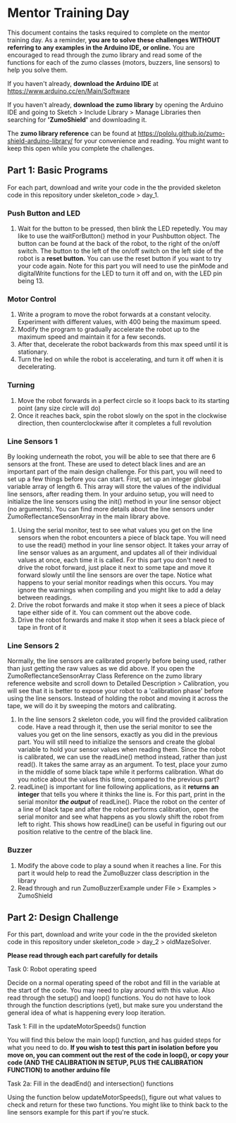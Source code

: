 # Mentor Training Day
This document contains the tasks required to complete on the mentor training day. As a reminder, **you are to solve these challenges WITHOUT referring to any examples in the Arduino IDE, or online.** You are encouraged to read through the zumo library and read some of the functions for each of the zumo classes (motors, buzzers, line sensors) to help you solve them.

If you haven't already, **download the Arduino IDE** at https://www.arduino.cc/en/Main/Software

If you haven't already, **download the zumo library** by opening the Arduino IDE and going to Sketch > Include Library > Manage Libraries then searching for **'ZumoShield'** and downloading it. 

The **zumo library reference** can be found at https://pololu.github.io/zumo-shield-arduino-library/ for your convenience and reading. You might want to keep this open while you complete the challenges.


## Part 1: Basic Programs
For each part, download and write your code in the the provided skeleton code in this repository under skeleton_code > day_1.

### Push Button and LED
1. Wait for the button to be pressed, then blink the LED repetedly. 
You may like to use the waitForButton() method in your Pushbutton object. The button can be found at the back of the robot, to the right of the on/off switch. The button to the left of the on/off switch on the left side of the robot is a **reset button.** You can use the reset button if you want to try your code again.
Note for this part you will need to use the pinMode and digitalWrite functions for the LED to turn it off and on, with the LED pin being 13. 

### Motor Control
1. Write a program to move the robot forwards at a constant velocity. Experiment with different values, with 400 being the maximum speed.
2. Modify the program to gradually accelerate the robot up to the maximum speed and maintain it for a few seconds. 
3. After that, decelerate the robot backwards from this max speed until it is stationary.
4. Turn the led on while the robot is accelerating, and turn it off when it is decelerating. 

### Turning
1. Move the robot forwards in a perfect circle so it loops back to its starting point (any size circle will do)
2. Once it reaches back, spin the robot slowly on the spot in the clockwise direction, then counterclockwise after it completes a full revolution

### Line Sensors 1
By looking underneath the robot, you will be able to see that there are 6 sensors at the front. These are used to detect black lines and are an important part of the main design challenge.
For this part, you will need to set up a few things before you can start. First, set up an integer global variable array of length 6. This array will store the values of the individual line sensors, after reading them.
In your arduino setup, you will need to initialize the line sensors using the init() method in your line sensor object (no arguments). 
You can find more details about the line sensors under ZumoReflectanceSensorArray in the main library above. 

1. Using the serial monitor, test to see what values you get on the line sensors when the robot encounters a piece of black tape. You will need to use the read() method in your line sensor object. It takes your array of line sensor values as an argument, and updates all of their individual values at once, each time it is called. For this part you don't need to drive the robot forward, just place it next to some tape and move it forward slowly until the line sensors are over the tape. Notice what happens to your serial monitor readings when this occurs. 
You may ignore the warnings when compiling and you might like to add a delay between readings.
2. Drive the robot forwards and make it stop when it sees a piece of black tape either side of it. You can comment out the above code.
3. Drive the robot forwards and make it stop when it sees a black piece of tape in front of it

### Line Sensors 2
Normally, the line sensors are calibrated properly before being used, rather than just getting the raw values as we did above. If you open the ZumoReflectanceSensorArray Class Reference on the zumo library reference website and scroll down to Detailed Description > Calibration, you will see that it is better to expose your robot to a 'calibration phase' before using the line sensors. Instead of holding the robot and moving it across the tape, we will do it by sweeping the motors and calibrating.
1. In the line sensors 2 skeleton code, you will find the provided calibration code. Have a read through it, then use the serial monitor to see the values you get on the line sensors, exactly as you did in the previous part. You will still need to initialize the sensors and create the global variable to hold your sensor values when reading them. Since the robot is calibrated, we can use the readLine() method instead, rather than just read(). It takes the same array as an argument. To test, place your zumo in the middle of some black tape while it performs calibration. What do you notice about the values this time, compared to the previous part?
2. readLine() is important for line following applications, as it **returns an integer** that tells you where it thinks the line is. For this part, print in the serial monitor ***the output*** of readLine(). Place the robot on the center of a line of black tape and after the robot performs calibration, open the serial monitor and see what happens as you slowly shift the robot from left to right. This shows how readLine() can be useful in figuring out our position relative to the centre of the black line.

### Buzzer
1. Modify the above code to play a sound when it reaches a line. For this part it would help to read the ZumoBuzzer class description in the library
2. Read through and run ZumoBuzzerExample under File > Examples > ZumoShield

## Part 2: Design Challenge
For this part, download and write your code in the the provided skeleton code in this repository under skeleton_code > day_2 > oldMazeSolver. 

**Please read through each part carefully for details**

Task 0: Robot operating speed

Decide on a normal operating speed of the robot and fill in the variable at the start of the code. You may need to play around with this value.
Also read through the setup() and loop() functions. You do not have to look through the function descriptions (yet), but make sure you understand the general idea of what is happening every loop iteration.

Task 1: Fill in the updateMotorSpeeds() function

You will find this below the main loop() function, and has guided steps for what you need to do. **If you wish to test this part in isolation before you move on, you can comment out the rest of the code in loop(), or copy your code (AND THE CALIBRATION IN SETUP, PLUS THE CALIBRATION FUNCTION) to another arduino file**

Task 2a: Fill in the deadEnd() and intersection() functions

Using the function below updateMotorSpeeds(), figure out what values to check and return for these two functions. You might like to think back to the line sensors example for this part if you're stuck. 

